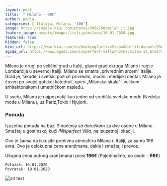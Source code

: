```yaml
---
layout: post
title:  " Milano - 98€"
author: pedja
categories: [ Italija, Milano, '100']
image: https://images.kiwi.com/photos/385x250/milan_it.jpg
feature_image: assets/images/italija/milano/16-01-2020.jpg
featured: true
hidden: false
kiwi_url: https://www.kiwi.com/en/booking?activeStep=0&affilid=pavle93odyssey&booking_token=AS2J6kiX3Y-MMK0ueS2_731RxJkSopQxRfpkWOTJEx2qLu2lq787DBPTG3EPyqImvW2SJ-XDUNGRVh1adKaE4hznZ14EaXUy9QiLIGP9DSASzrc2w7HZMcLL_HmxiDqe-CL25pT1Kk1GIlpGTlkOXMkQDxOoa4oCfZ1SGYeTTlOjNN7HuvkOM6LWoyO9ezdDjr1sDjRT_VQO3IHMdbNzseYAl114JU7V88I2MltEfXTYSEgCub81VG5BqNEP6zDxO9_DEUWe75TcYp-ALnKyzAwJzQhJVh6QiLCLtdAb2j3SrOEG5HM3_TGsRWS-ReH_PaURRlGs8GMLRSvMFXrUTnCKRcaDalis6A0khZAE4pW6VO4hDFSsscR1xZWvb9_r8d_cSwcFuaAcMGc4X6E6OiHtCSSDzrg9E4JFF4uSSzlogyXzIGs3c1onNTgXuXOslaTcD2QTcnEHhp3K8Tu5_2hyD8Hr2cZp_DQgnNNE-v8nBGADUrtnRy7hlMBHsgdONr3KTvJHMWCJFBxFpWBPQkWZnavfuVvPZWYnRP6nr0T2N8Q9oJaHikrMlVncN2dcq&currency=eur&deeplinkId=28374453680&flightsId=0b772558476500005e9be3fd_0-25580b77476800005123a067_0&handBags=0-0&holdBags=0-0&lang=en&passengers=2&price=46&session_identifier=YbBk9Zoa8kzQyPJPaEDvG%2F52XCeFBRqj4QqlBtyutu4%3D&session_token=X%2Bgiw2RU%2Fhin7Q%2FmuoZUS0vRKgZcm5EULJVJ9tatgICaUK7TP1gmG4NSys%2BIuLNCSAskZO6FJxmGLEs47hj5xFdMOz8pZMm%2F7n%2BJVHkjiySUbcTDP2qBub6JkgnsDiXllECrPn%2BfXYS%2FuWfqD%2FWq62i%2B61PlNUdFTHFq3FLE6B6Ogo9yQqx1XwpyMyJJMt6ihZfkgMNNtBG5bmmi9bvww%2BjTMjGVchVAjMnjMyPiSD0%3D&token=AS2J6kiX3Y-MMK0ueS2_731RxJkSopQxRfpkWOTJEx2qLu2lq787DBPTG3EPyqImvW2SJ-XDUNGRVh1adKaE4hznZ14EaXUy9QiLIGP9DSASzrc2w7HZMcLL_HmxiDqe-CL25pT1Kk1GIlpGTlkOXMkQDxOoa4oCfZ1SGYeTTlOjNN7HuvkOM6LWoyO9ezdDjr1sDjRT_VQO3IHMdbNzseYAl114JU7V88I2MltEfXTYSEgCub81VG5BqNEP6zDxO9_DEUWe75TcYp-ALnKyzAwJzQhJVh6QiLCLtdAb2j3SrOEG5HM3_TGsRWS-ReH_PaURRlGs8GMLRSvMFXrUTnCKRcaDalis6A0khZAE4pW6VO4hDFSsscR1xZWvb9_r8d_cSwcFuaAcMGc4X6E6OiHtCSSDzrg9E4JFF4uSSzlogyXzIGs3c1onNTgXuXOslaTcD2QTcnEHhp3K8Tu5_2hyD8Hr2cZp_DQgnNNE-v8nBGADUrtnRy7hlMBHsgdONr3KTvJHMWCJFBxFpWBPQkWZnavfuVvPZWYnRP6nr0T2N8Q9oJaHikrMlVncN2dcq&user_id=86bfed55-21d7-4a38-a51e-73c29f7a1c7d
agoda_url: https://www.agoda.com/innperfect-villa/hotel/milan-it.html?checkin=2020-01-16&los=3&adults=2&rooms=1&cid=1833963&searchrequestid=bb38cf4e-37bf-4486-af0e-152d259fa6fe&travellerType=-1&tspTypes=9
---
```

Milano je drugi po veličini grad u Italiji, glavni grad okruga Milano i regije Lombardija u severnoj Italiji. Milano se smatra „privrednim srcem“ Italije. Grad je, takođe, i svetski poznat privredni, modni i medijski centar. Milano je čuven po svojoj gotskoj katedrali, operi „Milanska skala“ i velikom arhitektonskom i umetničkom nasleđu.

U svetu, Milano je najpoznatiji kao jedno od središta svetske mode (Nedelja mode u Milanu), uz Pariz,Tokio i Njujork.

### Ponuda
Izuzetna ponuda na bazi 3 noćenja *sa doručkom* za dve osobe u Milanu. Smeštaj u gostinskoj kući *INNperfect Villa*, na izuzetnoj lokaciji.

Ovo je šansa da iskusite predivnu atmosferu Milana u Italiji, za samo 196 evra. Ovo je celokupna cena aranžmana, dakle i smeštaj i prevoz.

Ukupna cena putnog aranžmana iznosi **196€** (Pojedinačno, po osobi - **98€**)

```
Polazak: 16.01.2020
Povratak: 19.01.2020
```

![alt text]( http://pix6.agoda.net/hotelImages/901/901101/901101_16021900400040008277.jpg?s=800x600 "Milano smestaj")

